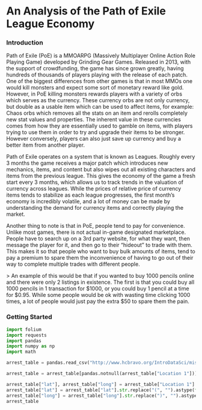 # An Analysis of the Path of Exile League Economy

### Introduction

<p> Path of Exile (PoE) is a MMOARPG (Massively Multiplayer Online Action Role Playing Game) developed by Grinding Gear Games. Released in 2013, with the support of crowdfunding, the game has since grown greatly, having hundreds of thousands of players playing with the release of each patch. One of the biggest differences from other games is that in most MMOs one would kill monsters and expect some sort of monetary reward like gold. However, in PoE killing monsters rewards players with a variety of orbs which serves as the currency. These currency orbs are not only currency, but double as a usable item which can be used to affect items, for example: Chaos orbs which removes all the stats on an item and rerolls completely new stat values and properties. The inherent value in these currencies comes from how they are essentially used to gamble on items, with players trying to use them in order to try and upgrade their items to be stronger. However conversely, players can also just save up currency and buy a better item from another player.
</p>

<div> Path of Exile operates on a system that is known as Leagues. Roughly every 3 months the game receives a major patch which introduces new mechanics, items, and content but also wipes out all existing characters and items from the previous league. This gives the economy of the game a fresh start every 3 months, which allows us to track trends in the valuation of currency across leagues. While the prices of relative price of currency items tends to stabilize as each league progresses, the first month’s economy is incredibly volatile, and a lot of money can be made by understanding the demand for currency items and correctly playing the market. 
</div>

<p> Another thing to note is that in PoE, people tend to pay for convenience. Unlike most	games, there is not actual in-game designated marketplace. People have to search up on a 3rd party website, for what they want, then message the player for it, and then go to their “hideout” to trade with them. This makes it so that people who want to buy bulk amounts of items, tend to pay a premium to spare them the inconvenience of having to go out of their way to complete multiple trades with different people. 
</p>
> An example of this would be that if you wanted to buy 1000 pencils online and there were only 2 listings in existence. The first is that you could buy all 1000 pencils in 1 transaction for $1000, or you could buy 1 pencil at a time for $0.95. While some people would be ok with wasting time clicking 1000 times, a lot of people would just pay the extra $50 to spare them the pain. 

### Getting Started

```python
import folium
import requests
import pandas
import numpy as np
import math

arrest_table = pandas.read_csv("http://www.hcbravo.org/IntroDataSci/misc/BPD_Arrests.csv")

arrest_table = arrest_table[pandas.notnull(arrest_table["Location 1"])]

arrest_table["lat"], arrest_table["long"] = arrest_table["Location 1"].str.split(",").str
arrest_table["lat"] = arrest_table["lat"].str.replace("(", "").astype(float)
arrest_table["long"] = arrest_table["long"].str.replace(")", "").astype(float)
arrest_table
```
